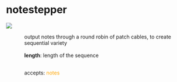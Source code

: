 
<a name=notestepper></a><br>
# <b>notestepper</b>
<img src="../images/notestepper.png"><br>
<div style="display:inline-block;margin-left:50px;">
output notes through a round robin of patch cables, to create sequential variety<br/><br/>
<b>length</b>: length of the sequence<br>

<br>accepts: <font color=orange>notes</font> <br></div>
